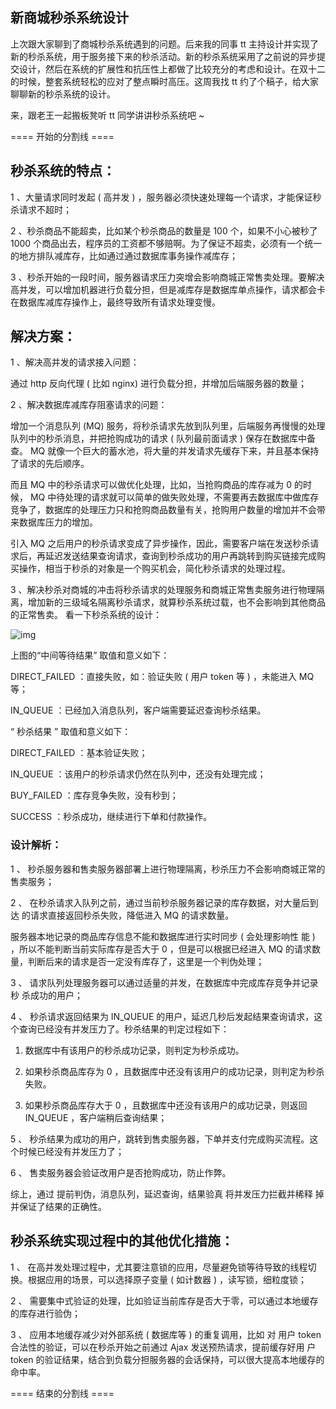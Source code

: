 ## 新商城秒杀系统设计



上次跟大家聊到了商城秒杀系统遇到的问题。后来我的同事 tt 主持设计并实现了新的秒杀系统，用于服务接下来的秒杀活动。新的秒杀系统采用了之前说的异步提交设计，然后在系统的扩展性和抗压性上都做了比较充分的考虑和设计。在双十二的时候，整套系统轻松的应对了整点瞬时高压。这周我找 tt 约了个稿子，给大家聊聊新的秒杀系统的设计。

来，跟老王一起搬板凳听 tt 同学讲讲秒杀系统吧 ~

==== 开始的分割线 ====

## 秒杀系统的特点：

1 、大量请求同时发起 ( 高并发 ) ，服务器必须快速处理每一个请求，才能保证秒杀请求不超时；

2 、秒杀商品不能超卖，比如某个秒杀商品的数量是 100 个，如果不小心被秒了 1000 个商品出去，程序员的工资都不够赔啊。为了保证不超卖，必须有一个统一的地方排队减库存，比如通过通过数据库事务操作减库存；

3 、秒杀开始的一段时间，服务器请求压力突增会影响商城正常售卖处理。要解决高并发，可以增加机器进行负载分担，但是减库存是数据库单点操作，请求都会卡在数据库减库存操作上，最终导致所有请求处理变慢。

## 解决方案：

1 、解决高并发的请求接入问题：

通过 http 反向代理 ( 比如 nginx) 进行负载分担，并增加后端服务器的数量；

2 、解决数据库减库存阻塞请求的问题：

增加一个消息队列 (MQ) 服务，将秒杀请求先放到队列里，后端服务再慢慢的处理队列中的秒杀消息，并把抢购成功的请求 ( 队列最前面请求 ) 保存在数据库中备查。 MQ 就像一个巨大的蓄水池，将大量的并发请求先缓存下来，并且基本保持了请求的先后顺序。

而且 MQ 中的秒杀请求可以做优化处理，比如，当抢购商品的库存减为 0 的时候， MQ 中待处理的请求就可以简单的做失败处理，不需要再去数据库中做库存竞争了，数据库的处理压力只和抢购商品数量有关，抢购用户数量的增加并不会带来数据库压力的增加。

引入 MQ 之后用户的秒杀请求变成了异步操作，因此，需要客户端在发送秒杀请求后，再延迟发送结果查询请求，查询到秒杀成功的用户再跳转到购买链接完成购买操作，相当于秒杀的对象是一个购买机会，简化秒杀请求的处理过程。

3 、解决秒杀对商城的冲击将秒杀请求的处理服务和商城正常售卖服务进行物理隔离，增加新的三级域名隔离秒杀请求，就算秒杀系统过载，也不会影响到其他商品的正常售卖。 看一下秒杀系统的设计：

![img](http://og0sybnix.bkt.clouddn.com/VrUZNrj%20%281%29.jpg)

上图的“中间等待结果” 取值和意义如下：

DIRECT_FAILED ：直接失败，如：验证失败 ( 用户 token 等 ) ，未能进入 MQ 等；

IN_QUEUE ：已经加入消息队列，客户端需要延迟查询秒杀结果。

“ 秒杀结果 ” 取值和意义如下：

DIRECT_FAILED ：基本验证失败；

IN_QUEUE ：该用户的秒杀请求仍然在队列中，还没有处理完成；

BUY_FAILED ：库存竞争失败，没有秒到；

SUCCESS ：秒杀成功，继续进行下单和付款操作。

### 设计解析：

1 、 秒杀服务器和售卖服务器部署上进行物理隔离，秒杀压力不会影响商城正常的 售卖服务；

2 、 在秒杀请求入队列之前，通过当前秒杀服务器记录的库存数据，对大量后到达 的请求直接返回秒杀失败，降低进入 MQ 的请求数量。

服务器本地记录的商品库存信息不能和数据库进行实时同步 ( 会处理影响性 能 ) ，所以不能判断当前实际库存是否大于 0 ，但是可以根据已经进入 MQ 的请求数量，判断后来的请求是否一定没有库存了，这里是一个判伪处理；

3 、 请求队列处理服务器可以通过适量的并发，在数据库中完成库存竞争并记录秒 杀成功的用户；

4 、 秒杀请求返回结果为 IN_QUEUE 的用户，延迟几秒后发起结果查询请求，这个查询已经没有并发压力了。秒杀结果的判定过程如下：

1) 数据库中有该用户的秒杀成功记录，则判定为秒杀成功。

2) 如果秒杀商品库存为 0 ，且数据库中还没有该用户的成功记录，则判定为秒杀失败。

3) 如果秒杀商品库存大于 0 ，且数据库中还没有该用户的成功记录，则返回 IN_QUEUE ，客户端稍后查询结果；

5 、 秒杀结果为成功的用户，跳转到售卖服务器，下单并支付完成购买流程。这个时候已经没有并发压力了；

6 、 售卖服务器会验证改用户是否抢购成功，防止作弊。

综上，通过 提前判伪，消息队列，延迟查询，结果验真 将并发压力拦截并稀释 掉并保证了结果的正确性。

## 秒杀系统实现过程中的其他优化措施：

1 、 在高并发处理过程中，尤其要注意锁的应用，尽量避免锁等待导致的线程切换。根据应用的场景，可以选择原子变量 ( 如计数器 ) ，读写锁，细粒度锁；

2 、 需要集中式验证的处理，比如验证当前库存是否大于零，可以通过本地缓存 的库存进行验伪；

3 、 应用本地缓存减少对外部系统 ( 数据库等 ) 的重复调用，比如 对 用户 token 合法性的验证，可以在秒杀开始之前通过 Ajax 发送预热请求，提前缓存好用 户 token 的验证结果，结合到负载分担服务器的会话保持，可以很大提高本地缓存的命中率。

==== 结束的分割线 ====